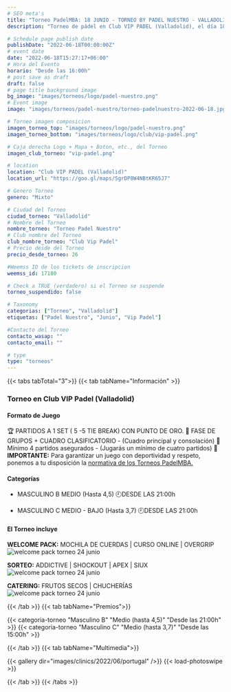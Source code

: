 ```yaml
---
# SEO meta's
title: "Torneo PadelMBA: 18 JUNIO - TORNEO BY PADEL NUESTRO - VALLADOLID"
description: "Torneo de pádel en Club VIP PADEL (Valladolid), el día 18 de Junio 2022 by Padel Nuestro. Organizado gracias a PadelMBA, lider en formacion online de pádel."

# Schedule page publish date
publishDate: "2022-06-18T00:00:00Z"
# event date
date: "2022-06-18T15:27:17+06:00"
# Hora del Evento
horario: "Desde las 16:00h"
# post save as draft
draft: false
# page title background image
bg_image: "images/torneos/logo/padel-nuestro.png"
# Event image
image: "images/torneos/padel-nuestro/torneo-padelnuestro-2022-06-18.jpg"

# Torneo imagen composicion
imagen_torneo_top: "images/torneos/logo/padel-nuestro.png"
imagen_torneo_bottom: "images/torneos/logo/club/vip-padel.png"

# Caja derecha Logo + Mapa + Boton, etc., del Torneo
imagen_club_torneo: "vip-padel.png"

# location
location: "Club VIP PADEL (Valladolid)"
location_url: "https://goo.gl/maps/SgrDP8W4NBtKR65J7"

# Genero Torneo
genero: "Mixto"

# Ciudad del Torneo
ciudad_torneo: "Valladolid"
# Nombre del Torneo
nombre_torneo: "Torneo Padel Nuestro"
# Club nombre del Torneo
club_nombre_torneo: "Club Vip Padel"
# Precio desde del Torneo
precio_desde_torneo: 26

#Weemss ID de los tickets de inscripcion
weemss_id: 17180

# Check a TRUE (verdadero) si el Torneo se suspende
torneo_suspendido: false

# Taxonomy
categorias: ["Torneo", "Valladolid"]
etiquetas: ["Padel Nuestro", "Junio", "Vip Padel"]

#Contacto del Torneo
contacto_wasap: ""
contacto_email: ""

# type
type: "torneos"
---
```


{{< tabs tabTotal="3">}}
{{< tab tabName="Información" >}}

### Torneo en Club VIP Padel (Valladolid)

#### Formato de Juego

🏆 PARTIDOS A 1 SET ( 5 -5 TIE BREAK) CON PUNTO DE ORO.
🔹 FASE DE GRUPOS + CUADRO CLASIFICATORIO - (Cuadro principal y consolación)
🎾 Mínimo 4 partidos asegurados - (Jugarás un mínimo de cuatro partidos)
📢 **IMPORTANTE:** Para garantizar un juego con deportividad y respeto, ponemos a tu disposición la [normativa de los Torneos PadelMBA.](/normativa/normativa-torneos-padelmba.pdf)

#### Categorías

- MASCULINO B
MEDIO (Hasta 4,5)
🕘DESDE LAS 21:00h

- MASCULINO C
MEDIO - BAJO (Hasta 3,7)
🕘DESDE LAS 21:00h

#### El Torneo incluye

**WELCOME PACK:** MOCHILA DE CUERDAS | CURSO ONLINE | OVERGRIP
![welcome pack torneo 24 junio](/images/torneos/padelvip/inscripcion/welcome-pack-inscripcion-padelvip-24-junio.png)

**SORTEO:** ADDICTIVE | SHOCKOUT | APEX | SIUX
![welcome pack torneo 24 junio](/images/torneos/padelvip/inscripcion/sorteo-torneo-padelvip-24-junio.png)

**CATERING:** FRUTOS SECOS | CHUCHERÍAS
![welcome pack torneo 24 junio](/images/torneos/padelvip/inscripcion/catering-torneo-padelvip.png)

{{< /tab >}}
{{< tab tabName="Premios">}}

{{< categoria-torneo "Masculino B" "Medio (hasta 4,5)" "Desde las 21:00h" >}}
{{< categoria-torneo "Masculino C" "Medio (hasta 3,7)" "Desde las 15:00h" >}}

{{< /tab >}}
{{< tab tabName="Multimedia">}}

{{< gallery dir="images/clinics/2022/06/portugal" />}} {{< load-photoswipe >}}

{{< /tab >}}
{{< /tabs >}}
